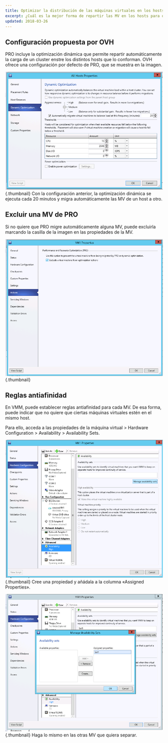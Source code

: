 ```yaml
---
title: Optimizar la distribución de las máquinas virtuales en los hosts
excerpt: ¿Cuál es la mejor forma de repartir las MV en los hosts para optimizar los recursos?
updated: 2018-03-26
---
```


## Configuración propuesta por OVH
PRO incluye la optimización dinámica que permite repartir automáticamente la carga de un cluster enstre los distintos hosts que lo conforman.
OVH ofrece una configuración por defecto de PRO, que se muestra en la imagen.

![](images/img_1991.jpg){.thumbnail}
Con la configuración anterior, la optimización dinámica se ejecuta cada 20 minutos y migra automáticamente las MV de un host a otro.

## Excluir una MV de PRO
Si no quiere que PRO migre automáticamente alguna MV, puede excluirla marcando la casilla de la imagen en las propiedades de la MV.

![](images/img_1992.jpg){.thumbnail}

## Reglas antiafinidad
En VMM, puede establecer reglas antiafinidad para cada MV. De esa forma, puede indicar que no quiere que ciertas máquinas virtuales estén en el mismo host.

Para ello, acceda a las propiedades de la máquina virtual > Hardware Configuration > Availability > Availability Sets.

![](images/img_1993.jpg){.thumbnail}
Cree una propiedad y añádala a la columna «Assigned Properties».

![](images/img_1994.jpg){.thumbnail}
Haga lo mismo en las otras MV que quiera separar.

